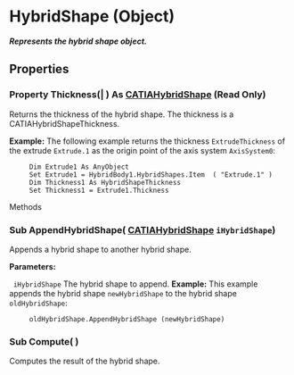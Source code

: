 # HybridShape (Object)

**_Represents the hybrid shape object._**

## Properties

### Property **Thickness**(| ) As [CATIAHybridShape](../MecModInterfaces/interface_HybridShape_25589.md) (Read Only)

   Returns the thickness of the hybrid shape.
The thickness is a CATIAHybridShapeThickness.

**Example:**     The following example returns the thickness `ExtrudeThickness` of the extrude `Extrude.1` as the origin point of the axis system `AxisSystem0`:

```VBScript
     Dim Extrude1 As AnyObject
     Set Extrude1 = HybridBody1.HybridShapes.Item  ( "Extrude.1" )
     Dim Thickness1 As HybridShapeThickness
     Set Thickness1 = Extrude1.Thickness

```

Methods

### Sub **AppendHybridShape**( [CATIAHybridShape](../MecModInterfaces/interface_HybridShape_25589.md)  `iHybridShape`)

   Appends a hybrid shape to another hybrid shape.

**Parameters:**

` iHybridShape`      The hybrid shape to append.  **Example:**      This example appends the hybrid shape `newHybridShape` to the hybrid shape `oldHybridShape`:

```VBScript
     oldHybridShape.AppendHybridShape (newHybridShape)

```

### Sub **Compute**( )

   Computes the result of the hybrid shape.